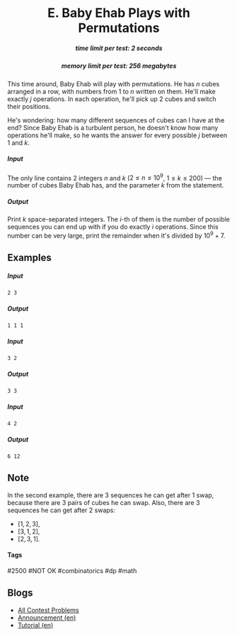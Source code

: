 <h1 style='text-align: center;'> E. Baby Ehab Plays with Permutations</h1>

<h5 style='text-align: center;'>time limit per test: 2 seconds</h5>
<h5 style='text-align: center;'>memory limit per test: 256 megabytes</h5>

This time around, Baby Ehab will play with permutations. He has $n$ cubes arranged in a row, with numbers from $1$ to $n$ written on them. He'll make exactly $j$ operations. In each operation, he'll pick up $2$ cubes and switch their positions.

He's wondering: how many different sequences of cubes can I have at the end? Since Baby Ehab is a turbulent person, he doesn't know how many operations he'll make, so he wants the answer for every possible $j$ between $1$ and $k$.

##### Input

The only line contains $2$ integers $n$ and $k$ ($2 \le n \le 10^9$, $1 \le k \le 200$) — the number of cubes Baby Ehab has, and the parameter $k$ from the statement.

##### Output

Print $k$ space-separated integers. The $i$-th of them is the number of possible sequences you can end up with if you do exactly $i$ operations. Since this number can be very large, print the remainder when it's divided by $10^9+7$.

## Examples

##### Input


```text
2 3
```
##### Output


```text
1 1 1 
```
##### Input


```text
3 2
```
##### Output


```text
3 3 
```
##### Input


```text
4 2
```
##### Output


```text
6 12 
```
## Note

In the second example, there are $3$ sequences he can get after $1$ swap, because there are $3$ pairs of cubes he can swap. Also, there are $3$ sequences he can get after $2$ swaps:

* $[1,2,3]$,
* $[3,1,2]$,
* $[2,3,1]$.


#### Tags 

#2500 #NOT OK #combinatorics #dp #math 

## Blogs
- [All Contest Problems](../Codeforces_Round_717_(Div._2).md)
- [Announcement (en)](../blogs/Announcement_(en).md)
- [Tutorial (en)](../blogs/Tutorial_(en).md)
